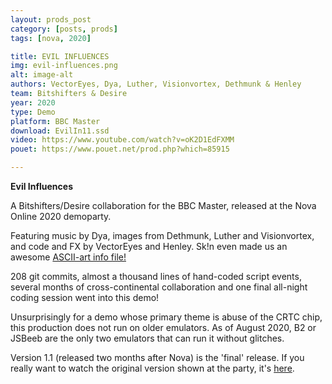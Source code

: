 ```yaml
---
layout: prods_post
category: [posts, prods]
tags: [nova, 2020]

title: EVIL INFLUENCES
img: evil-influences.png
alt: image-alt
authors: VectorEyes, Dya, Luther, Visionvortex, Dethmunk & Henley
team: Bitshifters & Desire
year: 2020
type: Demo
platform: BBC Master
download: EvilIn11.ssd
video: https://www.youtube.com/watch?v=oK2D1EdFXMM
pouet: https://www.pouet.net/prod.php?which=85915

---
```


**Evil Influences**

A Bitshifters/Desire collaboration for the BBC Master, released at the Nova Online 2020 demoparty.

Featuring music by Dya, images from Dethmunk, Luther and Visionvortex, and code and FX by VectorEyes and Henley. Sk!n even made us an awesome [ASCII-art info file!](https://bitshifters.github.io/content/evil-influences-info.txt)

208 git commits, almost a thousand lines of hand-coded script events, several months of cross-continental collaboration and one final all-night coding session went into this demo!

Unsurprisingly for a demo whose primary theme is abuse of the CRTC chip, this production does not run on older emulators. As of August 2020, B2 or JSBeeb are the only two emulators that can run it without glitches.

Version 1.1 (released two months after Nova) is the 'final' release. If you really want to watch the original version shown at the party, it's [here](https://bitshifters.github.io/content/evil-inf-v1-0.ssd).